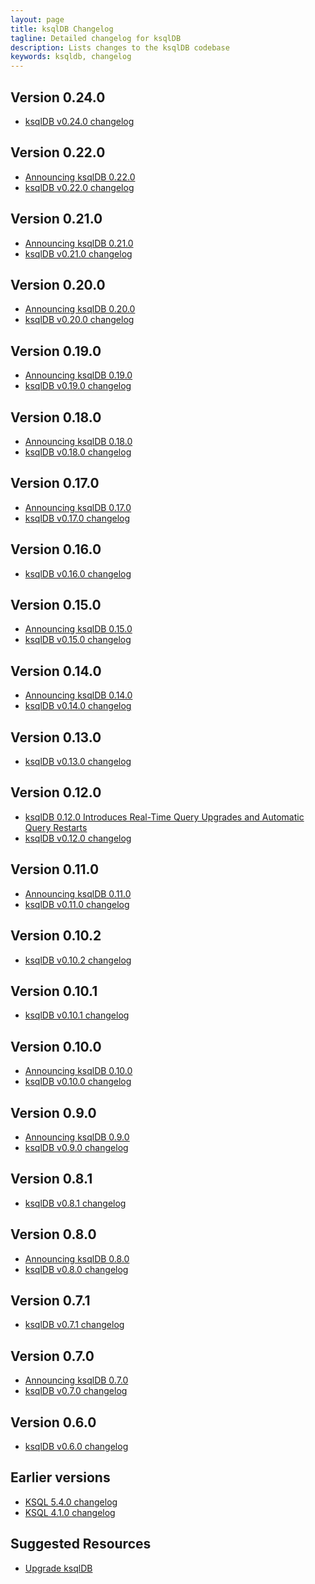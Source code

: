 ```yaml
---
layout: page
title: ksqlDB Changelog
tagline: Detailed changelog for ksqlDB
description: Lists changes to the ksqlDB codebase
keywords: ksqldb, changelog
---
```


Version 0.24.0
--------------
- [ksqlDB v0.24.0 changelog](https://github.com/confluentinc/ksql/blob/master/CHANGELOG.md#0231-2022-02-11)

Version 0.22.0
--------------

- [Announcing ksqlDB 0.22.0](https://www.confluent.io/blog/ksqldb-0-22-new-features-major-upgrades/)
- [ksqlDB v0.22.0 changelog](https://github.com/confluentinc/ksql/blob/master/CHANGELOG.md#0220-2021-11-03)

Version 0.21.0
--------------

- [Announcing ksqlDB 0.21.0](https://www.confluent.io/blog/announcing-ksqldb-0-21-new-features-major-upgrades/)
- [ksqlDB v0.21.0 changelog](https://github.com/confluentinc/ksql/blob/master/CHANGELOG.md#0210-2021-09-15)

Version 0.20.0
--------------

- [Announcing ksqlDB 0.20.0](https://www.confluent.io/blog/ksqldb-2-0-introduces-date-and-time-data-types/)
- [ksqlDB v0.20.0 changelog](https://github.com/confluentinc/ksql/blob/master/CHANGELOG.md#0200-2021-07-26)

Version 0.19.0
--------------

- [Announcing ksqlDB 0.19.0](https://www.confluent.io/blog/ksqldb-0-19-adds-data-modeling-foreign-key-joins/)
- [ksqlDB v0.19.0 changelog](https://github.com/confluentinc/ksql/blob/master/CHANGELOG.md#0190-2021-06-08)

Version 0.18.0
--------------

- [Announcing ksqlDB 0.18.0](https://www.confluent.io/blog/ksqldb-0-18-features-and-updates/)
- [ksqlDB v0.18.0 changelog](https://github.com/confluentinc/ksql/blob/master/CHANGELOG.md#0180-2021-05-26)

Version 0.17.0
--------------

- [Announcing ksqlDB 0.17.0](https://www.confluent.io/blog/announcing-ksqldb-0-17-0-new-features-and-updates/)
- [ksqlDB v0.17.0 changelog](https://github.com/confluentinc/ksql/blob/master/CHANGELOG.md#0170-2021-04-26)

Version 0.16.0
--------------

- [ksqlDB v0.16.0 changelog](https://github.com/confluentinc/ksql/blob/master/CHANGELOG.md#0160-not-released-publicly-build-hiccups)

Version 0.15.0
--------------

- [Announcing ksqlDB 0.15.0](https://www.confluent.io/blog/ksqldb-0-15-features-updates/)
- [ksqlDB v0.15.0 changelog](https://github.com/confluentinc/ksql/blob/master/CHANGELOG.md#0150-2021-01-20)

Version 0.14.0
--------------

- [Announcing ksqlDB 0.14.0](https://www.confluent.io/blog/announcing-ksqldb-0-14-0/)
- [ksqlDB v0.14.0 changelog](https://github.com/confluentinc/ksql/blob/master/CHANGELOG.md#0140-2020-10-28)


Version 0.13.0
--------------

- [ksqlDB v0.13.0 changelog](https://github.com/confluentinc/ksql/blob/master/CHANGELOG.md#0130-2020-09-29)


Version 0.12.0
--------------

- [ksqlDB 0.12.0 Introduces Real-Time Query Upgrades and Automatic Query Restarts](https://www.confluent.io/blog/ksqldb-0-12-0-features-updates/)
- [ksqlDB v0.12.0 changelog](https://github.com/confluentinc/ksql/blob/master/CHANGELOG.md#0120-2020-08-26)

Version 0.11.0
--------------

- [Announcing ksqlDB 0.11.0](https://www.confluent.io/blog/ksqldb-0-11-0-features-and-improvements)
- [ksqlDB v0.11.0 changelog](https://github.com/confluentinc/ksql/blob/master/CHANGELOG.md#0110-2020-08-03)

Version 0.10.2
--------------

- [ksqlDB v0.10.2 changelog](https://github.com/confluentinc/ksql/blob/master/CHANGELOG.md#0102-2020-10-05)

Version 0.10.1
--------------

- [ksqlDB v0.10.1 changelog](https://github.com/confluentinc/ksql/blob/master/CHANGELOG.md#0101-2020-07-09)

Version 0.10.0
--------------

- [Announcing ksqlDB 0.10.0](https://www.confluent.io/blog/ksqldb-0-10-0-latest-features-updates/)
- [ksqlDB v0.10.0 changelog](https://github.com/confluentinc/ksql/blob/master/CHANGELOG.md#0100-2020-06-25)

Version 0.9.0
-------------

- [Announcing ksqlDB 0.9.0](https://www.confluent.io/blog/ksqldb-0-9-0-feature-updates)
- [ksqlDB v0.9.0 changelog](https://github.com/confluentinc/ksql/blob/master/CHANGELOG.md#090-2020-05-11)

Version 0.8.1
-------------

- [ksqlDB v0.8.1 changelog](https://github.com/confluentinc/ksql/blob/master/CHANGELOG.md#081-2020-03-30)

Version 0.8.0
-------------

- [Announcing ksqlDB 0.8.0](https://www.confluent.io/blog/ksqldb-0-8-0-feature-updates)
- [ksqlDB v0.8.0 changelog](https://github.com/confluentinc/ksql/blob/master/CHANGELOG.md#080-2020-03-18)

Version 0.7.1
-------------

- [ksqlDB v0.7.1 changelog](https://github.com/confluentinc/ksql/blob/master/CHANGELOG.md#071-2020-02-28)

Version 0.7.0
-------------

- [Announcing ksqlDB 0.7.0](https://www.confluent.io/blog/ksqldb-0-7-0-feature-updates)
- [ksqlDB v0.7.0 changelog](https://github.com/confluentinc/ksql/blob/master/CHANGELOG.md#070-2020-02-11)

Version 0.6.0
-------------

- [ksqlDB v0.6.0 changelog](https://github.com/confluentinc/ksql/blob/master/CHANGELOG.md#v060-2019-11-19)

Earlier versions
----------------

- [KSQL 5.4.0 changelog](https://github.com/confluentinc/ksql/blob/5.4.0-post/docs/changelog.rst)
- [KSQL 4.1.0 changelog](https://github.com/confluentinc/ksql/blob/5.4.0-post/CHANGELOG.md)

Suggested Resources
-------------------

- [Upgrade ksqlDB](installation/upgrading.md)
